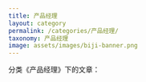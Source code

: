 ```yaml
---
title: 产品经理
layout: category
permalink: /categories/产品经理/
taxonomy: 产品经理
image: assets/images/biji-banner.png
---
```


分类《产品经理》下的文章：